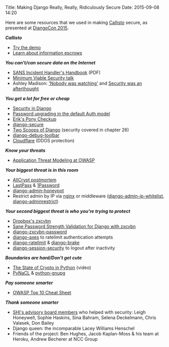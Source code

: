 Title: Making Django Really, Really, Ridiculously Secure
Date: 2015-09-08 14:20

Here are some resources that we used in making [Callisto](https://www.projectcallisto.org) secure, as presented at [DjangoCon 2015](https://2015.djangocon.us/schedule/presentation/54/).

***Callisto*** 

* [Try the demo](https://demo.campuscallisto.org) 
* [Learn about information escrows](https://www.youtube.com/watch?v=mYV6_OaZeEs) 

***You can't/can secure data on the Internet***

* [SANS Incident Handler's Handbook](https://www.sans.org/reading-room/whitepapers/incident/incident-handlers-handbook-33901) (PDF)
* [Minimum Viable Security talk](https://2015.djangocon.us/schedule/presentation/51/)
* Ashley Madison: ['Nobody was watching'](http://motherboard.vice.com/read/ashley-madison-hackers-speak-out-nobody-was-watching) and [Security was an afterthought](http://motherboard.vice.com/read/security-was-an-afterthought-hacked-ashley-madison-emails-show)

***You get a lot for free or cheap***

* [Security in Django](https://docs.djangoproject.com/en/1.8/topics/security/)
* [Password upgrading in the default Auth model](https://docs.djangoproject.com/en/1.8/topics/auth/passwords/#password-upgrading)
* [Erik's Pony Checkup](https://www.ponycheckup.com/)
* [django-secure](https://django-secure.readthedocs.org/)
* [Two Scoops of Django](http://twoscoopspress.org/collections/everything/products/two-scoops-of-django-1-8) (security covered in chapter 26)
* [django-debug-toolbar](https://django-debug-toolbar.readthedocs.org/)
* [Cloudflare](https://www.cloudflare.com/) (DDOS protection)

***Know your threats***

* [Application Threat Modeling at OWASP](https://www.owasp.org/index.php/Application_Threat_Modeling)

***Your biggest threat is in this room***

* [AllCrypt postmortem](https://www.acunetix.com/blog/articles/lessons-to-learn-from-the-allcrypt-hack/)
* [LastPass](https://lastpass.com/) & [1Password](https://agilebits.com/onepassword)
* [django-admin-honeypot](https://django-admin-honeypot.readthedocs.org/)
* Restrict admin by IP via [nginx](http://tech.marksblogg.com/django-admin-logins.html) or middleware ([django-admin-ip-whitelist](https://github.com/dvska/django-admin-ip-whitelist), [django-adminrestrict](https://github.com/robromano/django-adminrestrict))

***Your second biggest threat is who you're trying to protect***

* [Dropbox's zxcvbn](https://blogs.dropbox.com/tech/2012/04/zxcvbn-realistic-password-strength-estimation/)
* [Sane Password Strength Validation for Django with zxcvbn](http://birdhouse.org/blog/2015/06/16/sane-password-strength-validation-for-django-with-zxcvbn/comment-page-1/)
* [django-zxcvbn-password](https://github.com/Pawamoy/django-zxcvbn-password)
* [django-axes](https://github.com/django-pci/django-axes) to ratelimit authentication attempts
* [django-ratelimit](https://django-ratelimit.readthedocs.org) & [django-brake](https://github.com/gmcquillan/django-brake)
* [django-session-security](https://django-session-security.readthedocs.org/) to logout after inactivity

***Boundaries are hard/Don't get cute***

* [The State of Crypto in Python](https://www.youtube.com/watch?v=r_Pj__qjBvA) (video)
* [PyNaCL](https://pynacl.readthedocs.org/) & [python-gnupg](https://python-gnupg.readthedocs.org)

***Pay someone smarter***

* [OWASP Top 10 Cheat Sheet](https://www.owasp.org/index.php/OWASP_Top_Ten_Cheat_Sheet)

***Thank someone smarter***

* [SHI's advisory board members](https://www.sexualhealthinnovations.org/about/board) who helped with security: Leigh Honeywell, Sophie Haskins, Sina Bahram, Selena Deckelmann, Chris Valasek, Don Bailey
* Django queen: the incomparable Lacey Williams Henschel
* Friends of the project: Ben Hughes, Jacob Kaplan-Moss & his team at Heroku, Andrew Becherer at NCC Group